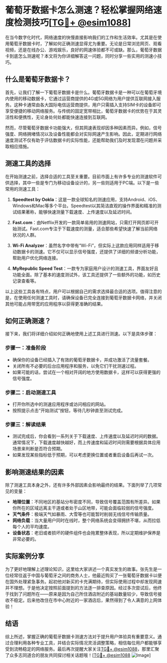 # 葡萄牙数据卡怎么测速？轻松掌握网络速度检测技巧[[TG💪+ @esim1088](https://t.me/s/esim1088)]

在当今数字化时代，网络速度的快慢直接影响我们的工作和生活效率。尤其是在使用葡萄牙数据卡时，了解如何正确测速显得尤为重要。无论是日常浏览网页、观看视频，还是在线办公、游戏娱乐，良好的网速体验都不可或缺。那么，葡萄牙数据卡到底怎么测速呢？本文将为你详细解答这一问题，同时分享一些实用的测速小技巧。

## 什么是葡萄牙数据卡？

首先，让我们了解一下葡萄牙数据卡是什么。葡萄牙数据卡是一种可以在葡萄牙境内使用的移动数据卡，它通过运营商提供的4G或5G网络为用户提供互联网接入服务。这种卡通常由各大国际电信运营商提供，用户只需插入支持SIM卡的设备即可享受便捷的移动网络服务。与传统的固定宽带相比，葡萄牙数据卡的优势在于其灵活性和便携性，无论身处何处都能快速连接到互联网。

然而，尽管葡萄牙数据卡功能强大，但其网速表现却因多种因素而异。例如，信号强度、网络拥堵情况以及设备性能都会对实际网速产生影响。因此，定期进行网络速度测试不仅有助于评估数据卡的实际性能，还能帮助我们及时发现潜在问题并采取相应措施。

## 测速工具的选择

在开始测速之前，选择合适的工具至关重要。目前市面上有许多专业的测速软件可供选择，其中一些是专门为移动设备设计的，另一些则适用于PC端。以下是一些常用的测速工具：

1. **Speedtest by Ookla**：这是一款全球知名的测速应用，支持Android、iOS、Windows和Mac等多个平台。Speedtest以其简洁直观的操作界面和精准的测试结果著称，能够快速测量下载速度、上传速度以及延迟时间。
   
2. **Fast.com**：由Netflix开发的一款简单易用的测速网站，只需打开网页即可开始测试。Fast.com专注于下载速度的测量，适合那些希望快速了解当前网络状况的人群。

3. **Wi-Fi Analyzer**：虽然名字中带有“Wi-Fi”，但实际上这款应用同样适用于移动数据卡的测速。它不仅可以显示信号强度，还提供了详细的频谱分析功能，帮助用户优化网络连接。

4. **MyRepublic Speed Test**：一款专为家庭用户设计的测速工具，界面友好且功能全面。除了基本的速度测试外，该工具还提供了一些额外的功能，如历史记录查看等。

以上这些工具各有特点，用户可以根据自己的需求选择最合适的选项。值得注意的是，在使用任何测速工具时，请确保设备已完全连接到葡萄牙数据卡网络，并关闭其他可能占用带宽的应用程序以获得更准确的结果。

## 如何正确测速？

接下来，我们将详细介绍如何正确地使用上述工具进行测速。以下是具体步骤：

### 步骤一：准备阶段
- 确保你的设备已经插入了有效的葡萄牙数据卡，并成功激活了流量套餐。
- 关闭所有不必要的后台应用程序和服务，以免它们干扰测速过程。
- 如果可能的话，尝试在一个相对开阔的地方使用数据卡，这样可以获得更强的信号强度。

### 步骤二：启动测速工具
- 打开你所选中的测速应用程序或访问相应的网站。
- 按照提示点击“开始测试”按钮，等待几秒钟直至测试完成。

### 步骤三：解读结果
- 测试完成后，你会看到一系列关于下载速度、上传速度以及延迟时间的数据。通常情况下，下载速度越快越好，而上传速度和延迟时间则需要根据具体应用场景来判断是否符合预期。
- 如果发现某些指标低于预期，可以考虑更换位置或者重启设备后再试一次。

## 影响测速结果的因素

除了测速工具本身之外，还有许多外部因素会影响最终的结果。下面列举了几项常见的变量：

- **地理位置**：不同地区的基站分布密度不同，导致信号覆盖范围有所差异。如果你所在的区域远离主干道或者处于山区地带，可能会面临较弱的信号强度。
- **天气条件**：极端天气如暴雨、大雪等也可能暂时削弱无线信号传输质量。
- **网络负载**：当大量用户同时在线时，整个网络系统会变得拥挤不堪，从而拉低每个人的平均速度。
- **设备状态**：老旧或者损坏的硬件组件也会拖累整体表现，所以定期维护保养是非常必要的。

## 实际案例分享

为了更好地理解上述理论知识，这里给大家讲述一个真实发生的故事。张先生是一位经常往返于中国与葡萄牙之间的商务人士，他最近购买了一张葡萄牙数据卡以便在国外处理紧急事务。起初他对新买的卡充满期待，但实际使用过程中却发现网速并不理想。于是他决定按照前面提到的方法逐一排查原因。经过多次尝试后，他终于找到了问题所在——原来是因为自己所住酒店附近的基站数量较少，导致信号接收不稳定。后来他改住在市中心附近的一家酒店后，果然得到了令人满意的上网体验！

## 结语

综上所述，掌握正确的葡萄牙数据卡测速方法对于提升用户体验具有重要意义。通过合理利用各种专业工具，并结合实际情况灵活调整策略，相信每位用户都能够享受到流畅稳定的网络服务。最后再次提醒大家关注[TG💪+ @esim1088](https://t.me/s/esim1088)，那里汇聚了众多志同道合的朋友共同探讨相关话题哦！[[TG💪+ @esim1088](https://t.me/s/esim1088) ![Image](https://i.postimg.cc/4NQfJmqS/Snipaste-2025-05-13-00-14-12.png)]